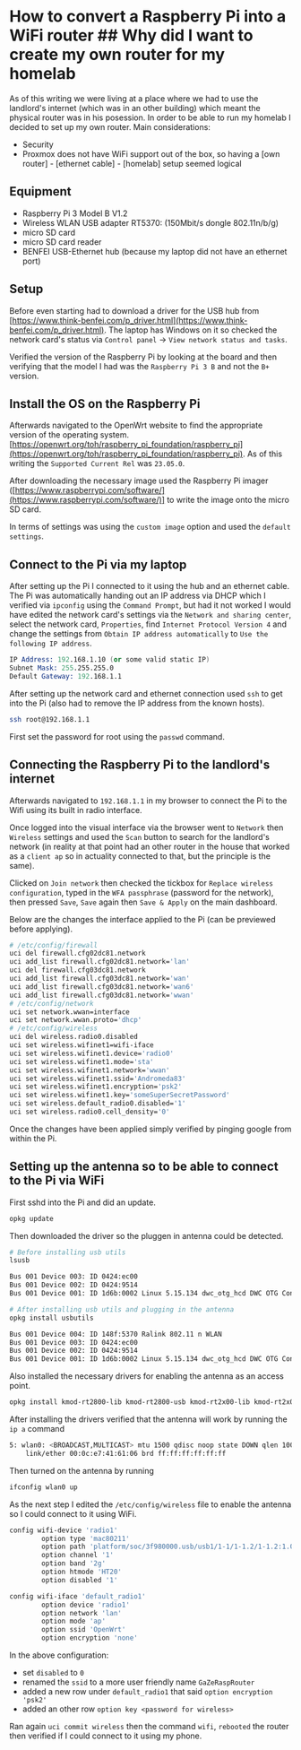 # How to convert a Raspberry Pi into a WiFi router ## Why did I want to create my own router for my homelab

As of this writing we were living at a place where we had to use the landlord's internet (which was in an other building) which meant the physical router was in his posession. In order to be able to run my homelab I decided to set up my own router. Main considerations:

- Security
- Proxmox does not have WiFi support out of the box, so having a [own router] - [ethernet cable] - [homelab] setup seemed logical

## Equipment

- Raspberry Pi 3 Model B V1.2 
- Wireless WLAN USB adapter RT5370: (150Mbit/s dongle 802.11n/b/g)
- micro SD card
- micro SD card reader
- BENFEI USB-Ethernet hub (because my laptop did not have an ethernet port)

## Setup

Before even starting had to download a driver for the USB hub from [https://www.think-benfei.com/p_driver.html](https://www.think-benfei.com/p_driver.html). The laptop has Windows on it so checked the network card's status via `Control panel` -> `View network status and tasks`. 

Verified the version of the Raspberry Pi by looking at the board and then verifying that the model I had was the `Raspberry Pi 3 B` and not the `B+` version.

## Install the OS on the Raspberry Pi

Afterwards navigated to the OpenWrt website to find the appropriate version of the operating system. [https://openwrt.org/toh/raspberry_pi_foundation/raspberry_pi](https://openwrt.org/toh/raspberry_pi_foundation/raspberry_pi). As of this writing the `Supported Current Rel` was `23.05.0`.

After downloading the necessary image used the Raspberry Pi imager ([https://www.raspberrypi.com/software/](https://www.raspberrypi.com/software/)] to write the image onto the micro SD card.

In terms of settings was using the `custom image` option and used the `default settings`.

## Connect to the Pi via my laptop

After setting up the Pi I connected to it using the hub and an ethernet cable. The Pi was automatically handing out an IP address via DHCP which I verified via `ipconfig` using the `Command Prompt`, but had it not worked I would have edited the network card's settings via the `Network and sharing center`, select the network card, `Properties`, find `Internet Protocol Version 4` and change the settings from `Obtain IP address automatically` to `Use the following IP address`.

```s
IP Address: 192.168.1.10 (or some valid static IP)
Subnet Mask: 255.255.255.0
Default Gateway: 192.168.1.1
```

After setting up the network card and ethernet connection used `ssh` to get into the Pi (also had to remove the IP address from the known hosts).

```sh
ssh root@192.168.1.1
```

First set the password for root using the `passwd` command.

## Connecting the Raspberry Pi to the landlord's internet

Afterwards navigated to `192.168.1.1` in my browser to connect the Pi to the Wifi using its built in radio interface.

Once logged into the visual interface via the browser went to `Network` then `Wireless` settings and used the `Scan` button to search for the landlord's network (in reality at that point had an other router in the house that worked as a `client ap` so in actuality connected to that, but the principle is the same).

Clicked on `Join network` then checked the tickbox for `Replace wireless configuration`, typed in the `WFA passphrase` (password for the network), then pressed `Save`, `Save` again then `Save & Apply` on the main dashboard.

Below are the changes the interface applied to the Pi (can be previewed before applying).

```sh
# /etc/config/firewall
uci del firewall.cfg02dc81.network
uci add_list firewall.cfg02dc81.network='lan'
uci del firewall.cfg03dc81.network
uci add_list firewall.cfg03dc81.network='wan'
uci add_list firewall.cfg03dc81.network='wan6'
uci add_list firewall.cfg03dc81.network='wwan'
# /etc/config/network
uci set network.wwan=interface
uci set network.wwan.proto='dhcp'
# /etc/config/wireless
uci del wireless.radio0.disabled
uci set wireless.wifinet1=wifi-iface
uci set wireless.wifinet1.device='radio0'
uci set wireless.wifinet1.mode='sta'
uci set wireless.wifinet1.network='wwan'
uci set wireless.wifinet1.ssid='Andromeda83'
uci set wireless.wifinet1.encryption='psk2'
uci set wireless.wifinet1.key='someSuperSecretPassword'
uci set wireless.default_radio0.disabled='1'
uci set wireless.radio0.cell_density='0'
```
Once the changes have been applied simply verified by pinging google from within the Pi.

## Setting up the antenna so to be able to connect to the Pi via WiFi

First sshd into the Pi and did an update.

```sh
opkg update
```

Then downloaded the driver so the pluggen in antenna could be detected.

```sh
# Before installing usb utils
lsusb

Bus 001 Device 003: ID 0424:ec00
Bus 001 Device 002: ID 0424:9514
Bus 001 Device 001: ID 1d6b:0002 Linux 5.15.134 dwc_otg_hcd DWC OTG Controller

# After installing usb utils and plugging in the antenna
opkg install usbutils

Bus 001 Device 004: ID 148f:5370 Ralink 802.11 n WLAN
Bus 001 Device 003: ID 0424:ec00
Bus 001 Device 002: ID 0424:9514
Bus 001 Device 001: ID 1d6b:0002 Linux 5.15.134 dwc_otg_hcd DWC OTG Controller
```

Also installed the necessary drivers for enabling the antenna as an access point.

```sh
opkg install kmod-rt2800-lib kmod-rt2800-usb kmod-rt2x00-lib kmod-rt2x00-usb
```

After installing the drivers verified that the antenna will work by running the `ip a` command

```sh
5: wlan0: <BROADCAST,MULTICAST> mtu 1500 qdisc noop state DOWN qlen 1000
    link/ether 00:0c:e7:41:61:06 brd ff:ff:ff:ff:ff:ff
```

Then turned on the antenna by running 

```sh
ifconfig wlan0 up
```

As the next step I edited the `/etc/config/wireless` file to enable the antenna so I could connect to it using WiFi.

```sh
config wifi-device 'radio1'
        option type 'mac80211'
        option path 'platform/soc/3f980000.usb/usb1/1-1/1-1.2/1-1.2:1.0'
        option channel '1'
        option band '2g'
        option htmode 'HT20'
        option disabled '1'

config wifi-iface 'default_radio1'
        option device 'radio1'
        option network 'lan'
        option mode 'ap'
        option ssid 'OpenWrt'
        option encryption 'none'
```

In the above configuration:

- set `disabled` to `0`
- renamed the `ssid` to a more user friendly name `GaZeRaspRouter`
- added a new row under `default_radio1` that said `option encryption 'psk2'`
- added an other row `option key <password for wireless>`

Ran again `uci commit wireless` then the command `wifi`, `rebooted` the router then verified if I could connect to it using my phone.
